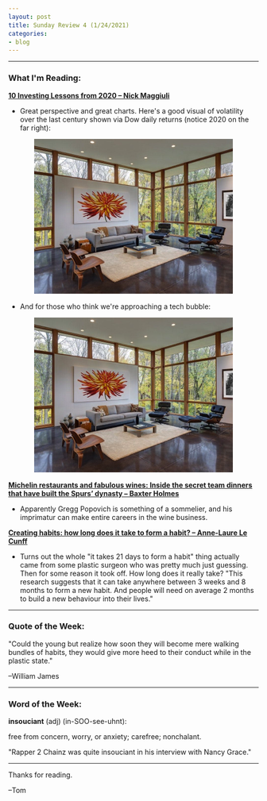 ```yaml
---
layout: post
title: Sunday Review 4 (1/24/2021)
categories:
- blog
---
```


---

### What I'm Reading:

**[10 Investing Lessons from 2020 – Nick Maggiuli](https://click.convertkit-mail2.com/8kur4rl09otohdz58qck/owhkhqh465e5zgtv/aHR0cHM6Ly9vZmRvbGxhcnNhbmRkYXRhLmNvbS8xMC1pbnZlc3RpbmctbGVzc29ucy1mcm9tLTIwMjAv)**
* Great perspective and great charts. Here's a good visual of volatility over the last century shown via Dow daily returns (notice 2020 on the far right):
<p align="center">
<img src="/room.png" id="logo" alt="logo" width="400" height="312"/></center>
</p>

* And for those who think we're approaching a tech bubble:
<p align="center">
<img src="/room.png" id="logo" alt="logo" width="400" height="312"/></center>
</p>

**[Michelin restaurants and fabulous wines: Inside the secret team dinners that have built the Spurs’ dynasty – Baxter Holmes](https://click.convertkit-mail2.com/8kur4rl09otohdz58qck/z2hghnhok0z0gwip/aHR0cHM6Ly93d3cuZXNwbi5jb20vbmJhL3N0b3J5L18vaWQvMjY1MjQ2MDAvc2VjcmV0LXRlYW0tZGlubmVycy1idWlsdC1zcHVycy1keW5hc3R5)**
* Apparently Gregg Popovich is something of a sommelier, and his imprimatur can make entire careers in the wine business.

**[Creating habits: how long does it take to form a habit? – Anne-Laure Le Cunff](https://click.convertkit-mail2.com/8kur4rl09otohdz58qck/p8heh9h928e8v8hq/aHR0cHM6Ly9uZXNzbGFicy5jb20vY3JlYXRpbmctaGFiaXRz)**
* Turns out the whole "it takes 21 days to form a habit" thing actually came from some plastic surgeon who was pretty much just guessing. Then for some reason it took off. How long does it really take? "This research suggests that it can take anywhere between 3 weeks and 8 months to form a new habit. And people will need on average 2 months to build a new behaviour into their lives."

---

### Quote of the Week:

"Could the young but realize how soon they will become mere walking bundles of habits, they would give more heed to their conduct while in the plastic state." 

–William James

---

### Word of the Week:

**insouciant** (adj) (in-SOO-see-uhnt):

free from concern, worry, or anxiety; carefree; nonchalant.

"Rapper 2 Chainz was quite insouciant in his interview with Nancy Grace."

---

Thanks for reading.

–Tom
